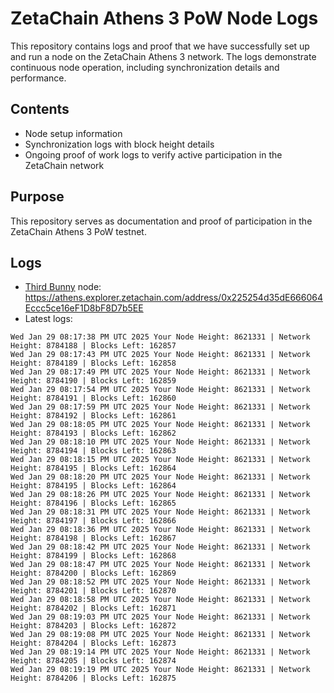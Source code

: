 # ZetaChain Athens 3 PoW Node Logs
This repository contains logs and proof that we have successfully set up and run a node on the ZetaChain Athens 3 network. The logs demonstrate continuous node operation, including synchronization details and performance.

## Contents
- Node setup information
- Synchronization logs with block height details
- Ongoing proof of work logs to verify active participation in the ZetaChain network

## Purpose
This repository serves as documentation and proof of participation in the ZetaChain Athens 3 PoW testnet.

## Logs

- [Third Bunny](https://thirdbunny.xyz/) node: https://athens.explorer.zetachain.com/address/0x225254d35dE666064Eccc5ce16eF1D8bF8D7b5EE
- Latest logs:
```
Wed Jan 29 08:17:38 PM UTC 2025 Your Node Height: 8621331 | Network Height: 8784188 | Blocks Left: 162857
Wed Jan 29 08:17:43 PM UTC 2025 Your Node Height: 8621331 | Network Height: 8784189 | Blocks Left: 162858
Wed Jan 29 08:17:49 PM UTC 2025 Your Node Height: 8621331 | Network Height: 8784190 | Blocks Left: 162859
Wed Jan 29 08:17:54 PM UTC 2025 Your Node Height: 8621331 | Network Height: 8784191 | Blocks Left: 162860
Wed Jan 29 08:17:59 PM UTC 2025 Your Node Height: 8621331 | Network Height: 8784192 | Blocks Left: 162861
Wed Jan 29 08:18:05 PM UTC 2025 Your Node Height: 8621331 | Network Height: 8784193 | Blocks Left: 162862
Wed Jan 29 08:18:10 PM UTC 2025 Your Node Height: 8621331 | Network Height: 8784194 | Blocks Left: 162863
Wed Jan 29 08:18:15 PM UTC 2025 Your Node Height: 8621331 | Network Height: 8784195 | Blocks Left: 162864
Wed Jan 29 08:18:20 PM UTC 2025 Your Node Height: 8621331 | Network Height: 8784195 | Blocks Left: 162864
Wed Jan 29 08:18:26 PM UTC 2025 Your Node Height: 8621331 | Network Height: 8784196 | Blocks Left: 162865
Wed Jan 29 08:18:31 PM UTC 2025 Your Node Height: 8621331 | Network Height: 8784197 | Blocks Left: 162866
Wed Jan 29 08:18:36 PM UTC 2025 Your Node Height: 8621331 | Network Height: 8784198 | Blocks Left: 162867
Wed Jan 29 08:18:42 PM UTC 2025 Your Node Height: 8621331 | Network Height: 8784199 | Blocks Left: 162868
Wed Jan 29 08:18:47 PM UTC 2025 Your Node Height: 8621331 | Network Height: 8784200 | Blocks Left: 162869
Wed Jan 29 08:18:52 PM UTC 2025 Your Node Height: 8621331 | Network Height: 8784201 | Blocks Left: 162870
Wed Jan 29 08:18:58 PM UTC 2025 Your Node Height: 8621331 | Network Height: 8784202 | Blocks Left: 162871
Wed Jan 29 08:19:03 PM UTC 2025 Your Node Height: 8621331 | Network Height: 8784203 | Blocks Left: 162872
Wed Jan 29 08:19:08 PM UTC 2025 Your Node Height: 8621331 | Network Height: 8784204 | Blocks Left: 162873
Wed Jan 29 08:19:14 PM UTC 2025 Your Node Height: 8621331 | Network Height: 8784205 | Blocks Left: 162874
Wed Jan 29 08:19:19 PM UTC 2025 Your Node Height: 8621331 | Network Height: 8784206 | Blocks Left: 162875
```
